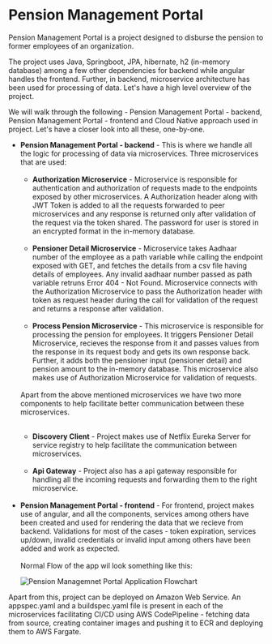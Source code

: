 <h1>Pension Management Portal</h1>
<p>Pension Management Portal is a project designed to disburse the pension to former employees of an organization.

The project uses Java, Springboot, JPA, hibernate, h2 (in-memory database) among a few other dependencies for backend while angular handles the frontend. Further, in backend, microservice architecture has been used for processing of data. Let's have a high level overview of the project.</p>

<p>We will walk through the following - Pension Management Portal - backend, Pension Management Portal - frontend and Cloud Native approach used in project. Let's have a closer look into all these, one-by-one.
<ul>
<li><b>Pension Management Portal - backend</b> - This is where we handle all the logic for processing of data via microservices. Three microservices that are used:
  <ul>
  <br>
    <li><b>Authorization Microservice</b> - Microservice is responsible for authentication and authorization of requests made to the endpoints exposed by other microservices. A Authorization header along with JWT Token is added to all the requests forwarded to peer microservices and any response is returned only after validation of the request via the token shared. The password for user is stored in an encrypted format in the in-memory database.
    </li> 
    <br>
    <li><b>Pensioner Detail Microservice</b> - Microservice takes Aadhaar number of the employee as a path variable while calling the endpoint exposed with GET, and fetches the details from a csv file having details of employees. Any invalid aadhaar number passed as path variable retruns Error 404 - Not Found. Microservice connects with the Authorization Microservice to pass the Authorization header with token as request header during the call for validation of the request and returns a response after validation.
  </li>
  <br>
  <li><b>Process Pension Microservice</b> - This microservice is responsible for processing the pension for employees. It triggers Pensioner Detail Microservice, recieves the response from it and passes values from the response in its request body and gets its own response back. Further, it adds both the pensioner input (pensioner detail) and pension amount to the in-memory database. This microservice also makes use of Authorization Microservice for validation of requests.
  </li>
  <br>
  </ul>
  </li>
  Apart from the above mentioned microservices we have two more components to help facilitate better communication between these microservices. 
  <ul>
  <br>
  <li><b>Discovery Client</b> - Project makes use of Netflix Eureka Server for service registry to help facilitate the communication between microservices. 
  </li>
  <br>
  <li><b>Api Gateway</b> - Project also has a api gateway responsible for handling all the incoming requests and forwarding them to the right microservice.
  </li>
  <br>
  </ul>
  <li><b>Pension Management Portal - frontend</b> - For frontend, project makes use of angular, and all the components, services among others have been created and used for rendering the data that we recieve from backend. Validations for most of the cases - token expiration, services up/down, invalid credentials or invalid input among others have been added and work as expected.
  <br><br>
Normal Flow of the app wil look something like this:


![Pension Managemnet Portal Application Flowchart](https://user-images.githubusercontent.com/49477641/185571013-a21eec47-4b04-4d01-a964-ab846e022d0a.png)

  </ul>
  Apart from this, project can be deployed on Amazon Web Service. An appspec.yaml and a buildspec.yaml file is present in each of the microservices facilitating CI/CD using AWS CodePipeline - fetching data from source, creating container images and pushing it to ECR and deploying them to AWS Fargate.
  </p>
